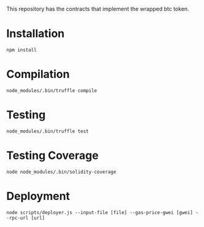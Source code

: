 This repository has the contracts that implement the wrapped btc token.

# Installation

    npm install

# Compilation

    node_modules/.bin/truffle compile

# Testing

    node_modules/.bin/truffle test

# Testing Coverage

    node node_modules/.bin/solidity-coverage

# Deployment

    node scripts/deployer.js --input-file [file] --gas-price-gwei [gwei] --rpc-url [url]

